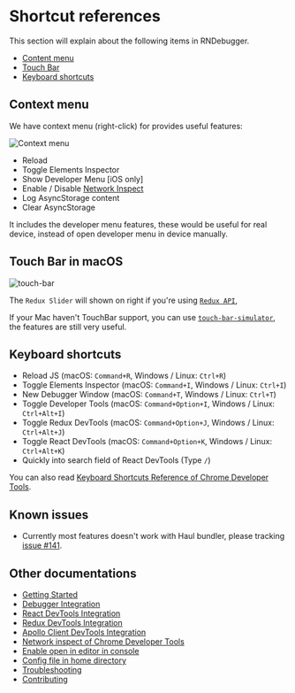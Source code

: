 # Shortcut references

This section will explain about the following items in RNDebugger.

- [Content menu](#context-menu)
- [Touch Bar](#touch-bar-in-macos)
- [Keyboard shortcuts](#keyboard-shortcuts)

## Context menu

We have context menu (right-click) for provides useful features:

![Context menu](https://cloud.githubusercontent.com/assets/3001525/25920996/5c488966-3606-11e7-8d0c-cb564671067b.gif)

- Reload
- Toggle Elements Inspector
- Show Developer Menu [iOS only]
- Enable / Disable [Network Inspect](debugger-integration.md#how-network-inspect-works)
- Log AsyncStorage content
- Clear AsyncStorage

It includes the developer menu features, these would be useful for real device, instead of open developer menu in device manually.

## Touch Bar in macOS

<img alt="touch-bar" src="https://user-images.githubusercontent.com/3001525/27730359-8565810a-5dbb-11e7-9052-9fd4feb72181.png">

The `Redux Slider` will shown on right if you're using [`Redux API`](redux-devtools-integration.md),

If your Mac haven't TouchBar support, you can use [`touch-bar-simulator`](https://github.com/sindresorhus/touch-bar-simulator), the features are still very useful.

## Keyboard shortcuts

- Reload JS (macOS: `Command+R`, Windows / Linux: `Ctrl+R`)
- Toggle Elements Inspector (macOS: `Command+I`, Windows / Linux: `Ctrl+I`)
- New Debugger Window (macOS: `Command+T`, Windows / Linux: `Ctrl+T`)
- Toggle Developer Tools (macOS: `Command+Option+I`, Windows / Linux: `Ctrl+Alt+I`)
- Toggle Redux DevTools (macOS: `Command+Option+J`, Windows / Linux: `Ctrl+Alt+J`)
- Toggle React DevTools (macOS: `Command+Option+K`, Windows / Linux: `Ctrl+Alt+K`)
- Quickly into search field of React DevTools (Type `/`)

You can also read [Keyboard Shortcuts Reference of Chrome Developer Tools](https://developers.google.com/web/tools/chrome-devtools/shortcuts).

## Known issues

- Currently most features doesn't work with Haul bundler, please tracking [issue #141](https://github.com/jhen0409/react-native-debugger/issues/141).

## Other documentations

- [Getting Started](getting-started.md)
- [Debugger Integration](debugger-integration.md)
- [React DevTools Integration](react-devtools-integration.md)
- [Redux DevTools Integration](redux-devtools-integration.md)
- [Apollo Client DevTools Integration](apollo-client-devtools-integration.md)
- [Network inspect of Chrome Developer Tools](network-inspect-of-chrome-devtools.md)
- [Enable open in editor in console](enable-open-in-editor-in-console.md)
- [Config file in home directory](config-file-in-home-directory.md)
- [Troubleshooting](troubleshooting.md)
- [Contributing](contributing.md)
